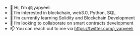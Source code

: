 - 👋 Hi, I’m @jyapyeeli
- 👀 I’m interested in blockchain, web3.0, Python, SQL
- 🌱 I’m currently learning Solidity and Blockchain Development
- 💞️ I’m looking to collaborate on smart contracts development
- 📫 You can reach out to me via https://twitter.com/j_yapyeeli

<!---
jyapyeeli/jyapyeeli is a ✨ special ✨ repository because its `README.md` (this file) appears on your GitHub profile.
You can click the Preview link to take a look at your changes.
--->
